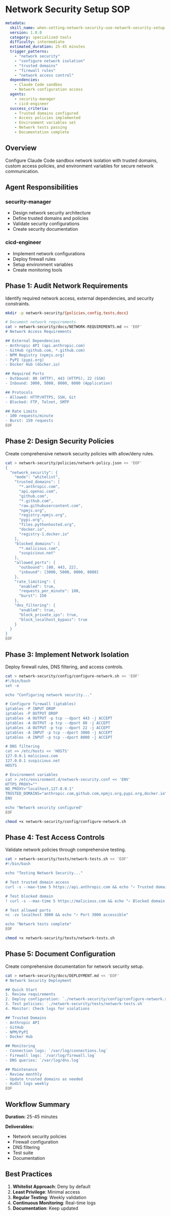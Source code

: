 # Network Security Setup SOP

```yaml
metadata:
  skill_name: when-setting-network-security-use-network-security-setup
  version: 1.0.0
  category: specialized-tools
  difficulty: intermediate
  estimated_duration: 25-45 minutes
  trigger_patterns:
    - "network security"
    - "configure network isolation"
    - "trusted domains"
    - "firewall rules"
    - "network access control"
  dependencies:
    - Claude Code sandbox
    - Network configuration access
  agents:
    - security-manager
    - cicd-engineer
  success_criteria:
    - Trusted domains configured
    - Access policies implemented
    - Environment variables set
    - Network tests passing
    - Documentation complete
```

## Overview

Configure Claude Code sandbox network isolation with trusted domains, custom access policies, and environment variables for secure network communication.

## Agent Responsibilities

### security-manager
- Design network security architecture
- Define trusted domains and policies
- Validate security configurations
- Create security documentation

### cicd-engineer
- Implement network configurations
- Deploy firewall rules
- Setup environment variables
- Create monitoring tools

## Phase 1: Audit Network Requirements

Identify required network access, external dependencies, and security constraints.

```bash
mkdir -p network-security/{policies,config,tests,docs}

# Document network requirements
cat > network-security/docs/NETWORK-REQUIREMENTS.md << 'EOF'
# Network Access Requirements

## External Dependencies
- Anthropic API (api.anthropic.com)
- GitHub (github.com, *.github.com)
- NPM Registry (npmjs.org)
- PyPI (pypi.org)
- Docker Hub (docker.io)

## Required Ports
- Outbound: 80 (HTTP), 443 (HTTPS), 22 (SSH)
- Inbound: 3000, 5000, 8000, 8080 (Application)

## Protocols
- Allowed: HTTP/HTTPS, SSH, Git
- Blocked: FTP, Telnet, SMTP

## Rate Limits
- 100 requests/minute
- Burst: 150 requests
EOF
```

## Phase 2: Design Security Policies

Create comprehensive network security policies with allow/deny rules.

```bash
cat > network-security/policies/network-policy.json << 'EOF'
{
  "network_security": {
    "mode": "whitelist",
    "trusted_domains": [
      "*.anthropic.com",
      "api.openai.com", 
      "github.com",
      "*.github.com",
      "raw.githubusercontent.com",
      "npmjs.org",
      "registry.npmjs.org",
      "pypi.org",
      "files.pythonhosted.org",
      "docker.io",
      "registry-1.docker.io"
    ],
    "blocked_domains": [
      "*.malicious.com",
      "suspicious.net"
    ],
    "allowed_ports": {
      "outbound": [80, 443, 22],
      "inbound": [3000, 5000, 8000, 8080]
    },
    "rate_limiting": {
      "enabled": true,
      "requests_per_minute": 100,
      "burst": 150
    },
    "dns_filtering": {
      "enabled": true,
      "block_private_ips": true,
      "block_localhost_bypass": true
    }
  }
}
EOF
```

## Phase 3: Implement Network Isolation

Deploy firewall rules, DNS filtering, and access controls.

```bash
cat > network-security/config/configure-network.sh << 'EOF'
#!/bin/bash
set -e

echo "Configuring network security..."

# Configure firewall (iptables)
iptables -P INPUT DROP
iptables -P OUTPUT DROP
iptables -A OUTPUT -p tcp --dport 443 -j ACCEPT
iptables -A OUTPUT -p tcp --dport 80 -j ACCEPT
iptables -A OUTPUT -p tcp --dport 22 -j ACCEPT
iptables -A INPUT -p tcp --dport 3000 -j ACCEPT
iptables -A INPUT -p tcp --dport 8000 -j ACCEPT

# DNS filtering
cat >> /etc/hosts << 'HOSTS'
127.0.0.1 malicious.com
127.0.0.1 suspicious.net
HOSTS

# Environment variables
cat > /etc/environment.d/network-security.conf << 'ENV'
HTTPS_PROXY=""
NO_PROXY="localhost,127.0.0.1"
TRUSTED_DOMAINS="anthropic.com,github.com,npmjs.org,pypi.org,docker.io"
ENV

echo "Network security configured"
EOF

chmod +x network-security/config/configure-network.sh
```

## Phase 4: Test Access Controls

Validate network policies through comprehensive testing.

```bash
cat > network-security/tests/network-tests.sh << 'EOF'
#!/bin/bash

echo "Testing Network Security..."

# Test trusted domain access
curl -s --max-time 5 https://api.anthropic.com && echo "✓ Trusted domain accessible"

# Test blocked domain
! curl -s --max-time 5 https://malicious.com && echo "✓ Blocked domain inaccessible"

# Test allowed ports
nc -zv localhost 3000 && echo "✓ Port 3000 accessible"

echo "Network tests complete"
EOF

chmod +x network-security/tests/network-tests.sh
```

## Phase 5: Document Configuration

Create comprehensive documentation for network security setup.

```bash
cat > network-security/docs/DEPLOYMENT.md << 'EOF'
# Network Security Deployment

## Quick Start
1. Review requirements
2. Deploy configuration: `./network-security/config/configure-network.sh`
3. Test policies: `./network-security/tests/network-tests.sh`
4. Monitor: Check logs for violations

## Trusted Domains
- Anthropic API
- GitHub
- NPM/PyPI
- Docker Hub

## Monitoring
- Connection logs: `/var/log/connections.log`
- Firewall logs: `/var/log/firewall.log`
- DNS queries: `/var/log/dns.log`

## Maintenance
- Review monthly
- Update trusted domains as needed
- Audit logs weekly
EOF
```

## Workflow Summary

**Duration:** 25-45 minutes

**Deliverables:**
- Network security policies
- Firewall configuration
- DNS filtering
- Test suite
- Documentation

## Best Practices

1. **Whitelist Approach**: Deny by default
2. **Least Privilege**: Minimal access
3. **Regular Testing**: Weekly validation
4. **Continuous Monitoring**: Real-time logs
5. **Documentation**: Keep updated


